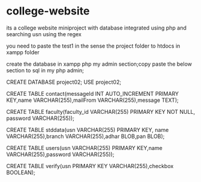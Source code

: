 # college-website
its a college website miniproject  with database integrated using php and searching usn using the regex

you need to paste the test1 in the sense the project folder to 
htdocs in xampp folder

create the database  in xampp php my admin section;copy paste the below section to sql in my php admin;


CREATE DATABASE project02;
USE project02;

CREATE TABLE contact(messageId INT AUTO_INCREMENT PRIMARY KEY,name VARCHAR(255),mailFrom VARCHAR(255),message TEXT);

CREATE TABLE faculty(faculty_id VARCHAR(255) PRIMARY KEY NOT NULL, password VARCHAR(255));

CREATE TABLE stddata(usn VARCHAR(255) PRIMARY KEY, name VARCHAR(255),branch VARCHAR(255),adhar BLOB,pan BLOB);

CREATE TABLE users(usn VARCHAR(255) PRIMARY KEY,name VARCHAR(255),password VARCHAR(255));


CREATE TABLE verify(usn PRIMARY KEY VARCHAR(255),checkbox BOOLEAN);
